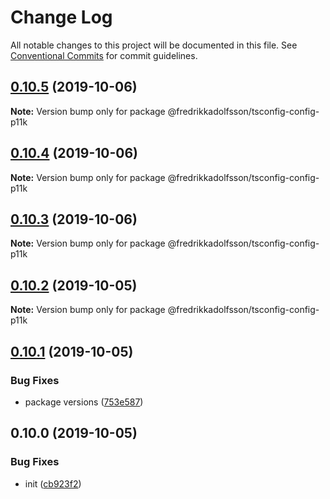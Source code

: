 # Change Log

All notable changes to this project will be documented in this file.
See [Conventional Commits](https://conventionalcommits.org) for commit guidelines.

## [0.10.5](https://github.com/fredrikkadolfsson/p11k/compare/@fredrikkadolfsson/tsconfig-config-p11k@0.10.4...@fredrikkadolfsson/tsconfig-config-p11k@0.10.5) (2019-10-06)

**Note:** Version bump only for package @fredrikkadolfsson/tsconfig-config-p11k





## [0.10.4](https://github.com/fredrikkadolfsson/p11k/compare/@fredrikkadolfsson/tsconfig-config-p11k@0.10.3...@fredrikkadolfsson/tsconfig-config-p11k@0.10.4) (2019-10-06)

**Note:** Version bump only for package @fredrikkadolfsson/tsconfig-config-p11k





## [0.10.3](https://github.com/fredrikkadolfsson/p11k/compare/@fredrikkadolfsson/tsconfig-config-p11k@0.10.2...@fredrikkadolfsson/tsconfig-config-p11k@0.10.3) (2019-10-06)

**Note:** Version bump only for package @fredrikkadolfsson/tsconfig-config-p11k





## [0.10.2](https://github.com/fredrikkadolfsson/p11k/compare/@fredrikkadolfsson/tsconfig-config-p11k@0.10.1...@fredrikkadolfsson/tsconfig-config-p11k@0.10.2) (2019-10-05)

**Note:** Version bump only for package @fredrikkadolfsson/tsconfig-config-p11k





## [0.10.1](https://github.com/fredrikkadolfsson/p11k/compare/@fredrikkadolfsson/tsconfig-config-p11k@0.0.1...@fredrikkadolfsson/tsconfig-config-p11k@0.10.1) (2019-10-05)


### Bug Fixes

* package versions ([753e587](https://github.com/fredrikkadolfsson/p11k/commit/753e587))





## 0.10.0 (2019-10-05)


### Bug Fixes

* init ([cb923f2](https://github.com/fredrikkadolfsson/p11k/commit/cb923f2))

